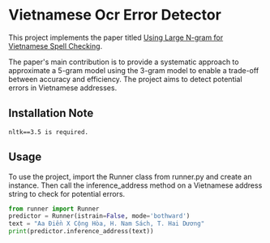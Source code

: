 # Vietnamese Ocr Error Detector

This project implements the paper titled [Using Large N-gram for Vietnamese Spell Checking](https://link.springer.com/chapter/10.1007/978-3-319-11680-8_49). 

The paper's main contribution is to provide a systematic approach to approximate a 5-gram model using the 3-gram model to enable a trade-off between accuracy and efficiency. The project aims to detect potential errors in Vietnamese addresses.

## Installation Note
```
nltk==3.5 is required.
```

## Usage
To use the project, import the Runner class from runner.py and create an instance. Then call the inference_address method on a Vietnamese address string to check for potential errors.
```python
from runner import Runner
predictor = Runner(istrain=False, mode='bothward')
text = "Aa Điền X Cộng Hòa, H. Nam Sách, T. Hai Dương"
print(predictor.inference_address(text))
```